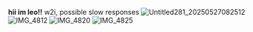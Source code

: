 __hii im leo!!__
w2i, possible slow responses
![Untitled281_20250527082512](https://github.com/user-attachments/assets/6e575bb7-c9eb-47d8-ba2b-4ae8ae919509)
![IMG_4812](https://github.com/user-attachments/assets/29263bc8-00a7-4a18-b479-b458f9c49460)
![IMG_4820](https://github.com/user-attachments/assets/f493eb8c-7ee7-49f1-a541-fb94b50d9d84)
![IMG_4825](https://github.com/user-attachments/assets/008b88dc-9765-442d-af9d-e2b128fd5cfa)
